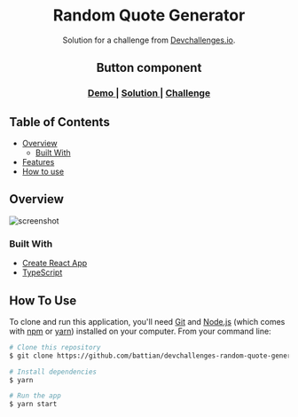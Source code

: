 <h1 align="center">Random Quote Generator</h1>

<div align="center">
   Solution for a challenge from <a href="http://devchallenges.io" target="_blank">Devchallenges.io</a>.
</div>

<div align="center">
  <h2>Button component</h2>
  <h3>
    <a href="https://devchallenges-random-quote-generator.netlify.app/">
      Demo
    </a>
    <span> | </span>
    <a href="https://github.com/battian/devchallenges-random-quote-generator">
      Solution
    </a>
    <span> | </span>
    <a href="https://devchallenges.io/challenges/8Y3J4ucAMQpSnYTwwWW8">
      Challenge
    </a>
  </h3>
</div>

<!-- TABLE OF CONTENTS -->

## Table of Contents

- [Overview](#overview)
  - [Built With](#built-with)
- [Features](#features)
- [How to use](#how-to-use)

<!-- OVERVIEW -->

## Overview

![screenshot](https://firebasestorage.googleapis.com/v0/b/devchallenges-1234.appspot.com/o/challengesDesigns%2FquoteThumbnail.png?alt=media&token=156a0ff0-506a-4246-8422-eb1cedab5116)

### Built With

- [Create React App](https://github.com/facebook/create-react-app)
- [TypeScript](https://www.typescriptlang.org)

## How To Use

To clone and run this application, you'll need [Git](https://git-scm.com) and [Node.js](https://nodejs.org/en/download/) (which comes with [npm](http://npmjs.com) or [yarn](https://yarnpkg.com/)) installed on your computer. From your command line:

```bash
# Clone this repository
$ git clone https://github.com/battian/devchallenges-random-quote-generator

# Install dependencies
$ yarn

# Run the app
$ yarn start

```
